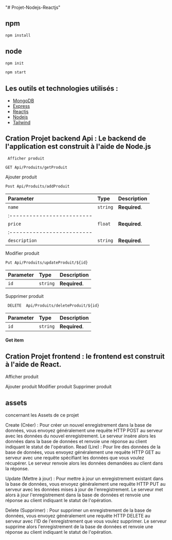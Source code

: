 "# Projet-Nodejs-Reactjs" 

## npm
```bash
npm install
```
## node 
```bash
npm init
```
```bash
npm start
```

## Les outils et technologies utilisés :
 - [MongoDB](https://www.mongodb.com/home)
 - [Express](https://expressjs.com/)
 - [Reactjs](https://reactjs.org/)
  - [Nodejs](https://nodejs.org/en/download/)
 - [Tailwind](https://tailwindcss.com/)



## Cration Projet backend Api : Le backend de l'application est construit à l'aide de Node.js
     Afficher produit
  ```http
  GET Api/Produits/getProduit
```

  Ajouter produit
  ```http
  Post Api/Produits/addProduit
```

| Parameter | Type     | Description                |
| :-------- | :------- | :------------------------- |
| `name` | `string` | **Required**.
:------------------------- |
| `price` | `float` | **Required**.
:------------------------- |
| `description` | `string` | **Required**.
  
  Modifier produit
   ```http
  Put Api/Produits/updateProduit/${id}
```
| Parameter | Type     | Description                |
| :-------- | :------- | :------------------------- |
| `id` | `string` | **Required**.
  Supprimer produit 
 ```http
  DELETE  Api/Produits/deleteProduit/${id}
```
| Parameter | Type     | Description                |
| :-------- | :------- | :------------------------- |
| `id` | `string` | **Required**.

#### Get item

## Cration Projet frontend  :  le frontend est construit à l'aide de React.
 
  Afficher produit 

  Ajouter produit
  Modifier produit
  Supprimer produit 

##  assets
concernant les Assets de ce projet

Create (Créer) : Pour créer un nouvel enregistrement dans la base de données, vous envoyez généralement une requête HTTP POST au serveur avec les données du nouvel enregistrement. Le serveur insère alors les données dans la base de données et renvoie une réponse au client indiquant le statut de l'opération. 
Read (Lire) : Pour lire des données de la base de données, vous envoyez généralement une requête HTTP GET au serveur avec une requête spécifiant les données que vous voulez récupérer. Le serveur renvoie alors les données demandées au client dans la réponse.

Update (Mettre à jour) : Pour mettre à jour un enregistrement existant dans la base de données, vous envoyez généralement une requête HTTP PUT au serveur avec les données mises à jour de l'enregistrement. Le serveur met alors à jour l'enregistrement dans la base de données et renvoie une réponse au client indiquant le statut de l'opération.

Delete (Supprimer) : Pour supprimer un enregistrement de la base de données, vous envoyez généralement une requête HTTP DELETE au serveur avec l'ID de l'enregistrement que vous voulez supprimer. Le serveur supprime alors l'enregistrement de la base de données et renvoie une réponse au client indiquant le statut de l'opération.



